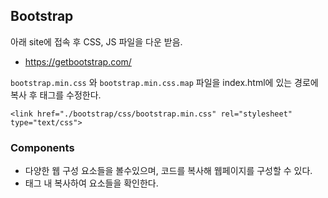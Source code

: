 ## Bootstrap

아래 site에 접속 후 CSS, JS 파일을 다운 받음.
- https://getbootstrap.com/



`bootstrap.min.css` 와 `bootstrap.min.css.map` 파일을 index.html에 있는 경로에 복사 후 <link> 태그를 수정한다.

```
<link href="./bootstrap/css/bootstrap.min.css" rel="stylesheet" type="text/css">
```



### Components

- 다양한 웹 구성 요소들을 볼수있으며, 코드를 복사해 웹페이지를 구성할 수 있다.
- <body> 태그 내 복사하여 요소들을 확인한다.

